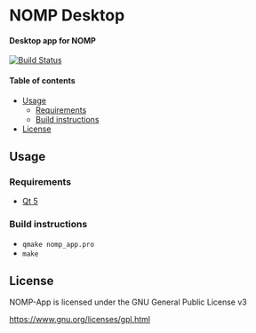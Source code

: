 # NOMP Desktop
#### Desktop app for NOMP
[![Build Status](https://travis-ci.org/LucasJones/nomp-app.svg?branch=master)](https://travis-ci.org/LucasJones/nomp-app)

#### Table of contents
* [Usage](#usage)
  * [Requirements](#requirements)
  * [Build instructions](#build-instructions)
* [License](#license)

## Usage

### Requirements
* [Qt 5](http://qt-project.org/)

### Build instructions

* `qmake nomp_app.pro`
* `make`

## License

NOMP-App is licensed under the GNU General Public License v3

https://www.gnu.org/licenses/gpl.html

